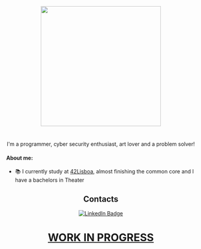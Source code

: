 <div id="header" align="center">
  <img src="https://media.tenor.com/gRUajvfsfpIAAAAi/microsoft-hackathon.gif" width="320"/>
</div>

<h1 align="center">
</h1>

<!-----
<h2 align="center" width="10">
 <img src= "https://media.tenor.com/v5kxkSgy4TMAAAAi/feliz-anivers%C3%A1rio.gif" width="30px"/>
  Work and studies
 <img src= "https://media.tenor.com/2NwGjpFWL0EAAAAi/%CE%BC%CE%B1%CF%83%CE%BA%CE%B5%CF%82.gif" width="30px"/>
</h2>
--->
<p align="center"> I'm a programmer, cyber security enthusiast, art lover and a problem solver!</p>

<h4>
  About me:
</h4>

   - 📚 I currently study at [42Lisboa](), almost finishing the common core and I have a bachelors in Theater

<h2 align="center" width="10">
  Contacts
</h2>

<div id="badges" align="center">
  <a href="https://www.linkedin.com/in/jo%C3%A3o-ars%C3%A9nio-a10314236/">
    <img src="https://img.shields.io/badge/LinkedIn-blue?style=for-the-badge&logo=linkedin&logoColor=white" alt="LinkedIn Badge"/>
</div>


<h1 align="center">
  WORK IN PROGRESS
</h1>



<!-------
- 👀 I’m interested in ...
- 🌱 I’m currently learning ...
- 💞️ I’m looking to collaborate on ...
- 📫 How to reach me ...

<!---
RealMadnessWorld/RealMadnessWorld is a ✨ special ✨ repository because its `README.md` (this file) appears on your GitHub profile.
You can click the Preview link to take a look at your changes.
--->
